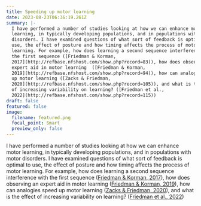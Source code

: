 ```yaml
---
title: Speeding up motor learning
date: 2023-08-23T06:36:19.261Z
summary: |- 
  I have performed a number of studies looking at how we can enhance motor
  learning, in typically developing populations, and in populations with motor
  disorders. I have examined questions of what sort of feedback is optimal to
  use, the effect of posture and how timing affects the process of motor
  learning. For example, how does learning a second sequence interference with
  the first sequence ([Friedman & Korman,
  2017](http://refbase.nfshost.com/show.php?record=83)), how does observing an
  expert aid in motor learning  ([Friedman & Korman,
  2019](http://refbase.nfshost.com/show.php?record=94)), how can analogies speed
  up motor learning ([Zacks & Friedman,
  2020](http://refbase.nfshost.com/show.php?record=105)), and what is the effect
  of increasing variability on learning? ([Friedman et al.,
  2022](http://refbase.nfshost.com/show.php?record=115))
draft: false
featured: false
image:
  filename: featured.png
  focal_point: Smart
  preview_only: false
---
```

I have performed a number of studies looking at how we can enhance motor learning, in typically developing populations, and in populations with motor disorders. I have examined questions of what sort of feedback is optimal to use, the effect of posture and how timing affects the process of motor learning. For example, how does learning a second sequence interference with the first sequence ([Friedman & Korman, 2017](http://refbase.nfshost.com/show.php?record=83)), how does observing an expert aid in motor learning  ([Friedman & Korman, 2019](http://refbase.nfshost.com/show.php?record=94)), how can analogies speed up motor learning ([Zacks & Friedman, 2020](http://refbase.nfshost.com/show.php?record=105)), and what is the effect of increasing variability on learning? ([Friedman et al., 2022](http://refbase.nfshost.com/show.php?record=115))
